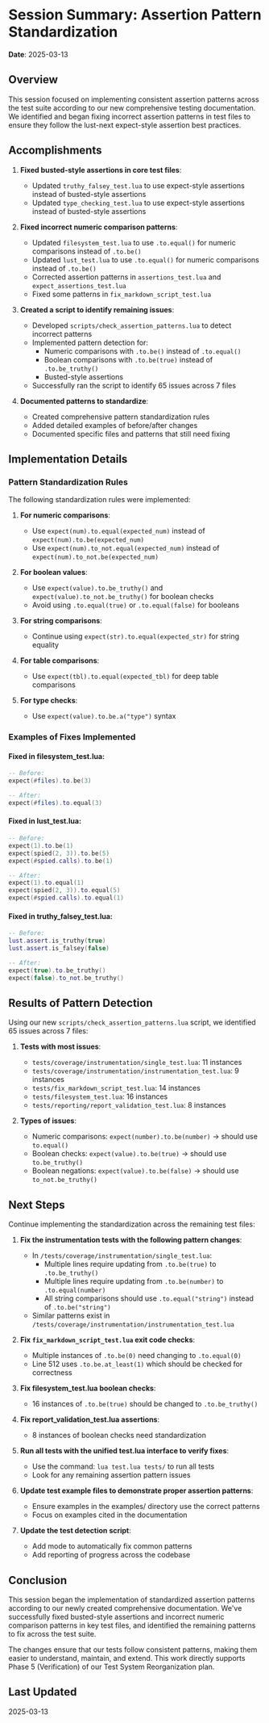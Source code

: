 # Session Summary: Assertion Pattern Standardization

**Date**: 2025-03-13

## Overview

This session focused on implementing consistent assertion patterns across the test suite according to our new comprehensive testing documentation. We identified and began fixing incorrect assertion patterns in test files to ensure they follow the lust-next expect-style assertion best practices.

## Accomplishments

1. **Fixed busted-style assertions in core test files**:
   - Updated `truthy_falsey_test.lua` to use expect-style assertions instead of busted-style assertions
   - Updated `type_checking_test.lua` to use expect-style assertions instead of busted-style assertions

2. **Fixed incorrect numeric comparison patterns**:
   - Updated `filesystem_test.lua` to use `.to.equal()` for numeric comparisons instead of `.to.be()`
   - Updated `lust_test.lua` to use `.to.equal()` for numeric comparisons instead of `.to.be()`
   - Corrected assertion patterns in `assertions_test.lua` and `expect_assertions_test.lua`
   - Fixed some patterns in `fix_markdown_script_test.lua`

3. **Created a script to identify remaining issues**:
   - Developed `scripts/check_assertion_patterns.lua` to detect incorrect patterns
   - Implemented pattern detection for:
     - Numeric comparisons with `.to.be()` instead of `.to.equal()`
     - Boolean comparisons with `.to.be(true)` instead of `.to.be_truthy()`
     - Busted-style assertions
   - Successfully ran the script to identify 65 issues across 7 files

4. **Documented patterns to standardize**:
   - Created comprehensive pattern standardization rules
   - Added detailed examples of before/after changes
   - Documented specific files and patterns that still need fixing

## Implementation Details

### Pattern Standardization Rules

The following standardization rules were implemented:

1. **For numeric comparisons**:
   - Use `expect(num).to.equal(expected_num)` instead of `expect(num).to.be(expected_num)`
   - Use `expect(num).to_not.equal(expected_num)` instead of `expect(num).to_not.be(expected_num)`

2. **For boolean values**:
   - Use `expect(value).to.be_truthy()` and `expect(value).to_not.be_truthy()` for boolean checks
   - Avoid using `.to.equal(true)` or `.to.equal(false)` for booleans

3. **For string comparisons**:
   - Continue using `expect(str).to.equal(expected_str)` for string equality

4. **For table comparisons**:
   - Use `expect(tbl).to.equal(expected_tbl)` for deep table comparisons

5. **For type checks**:
   - Use `expect(value).to.be.a("type")` syntax

### Examples of Fixes Implemented

#### Fixed in filesystem_test.lua:

```lua
-- Before:
expect(#files).to.be(3)

-- After:
expect(#files).to.equal(3)
```

#### Fixed in lust_test.lua:

```lua
-- Before:
expect(1).to.be(1)
expect(spied(2, 3)).to.be(5)
expect(#spied.calls).to.be(1)

-- After:
expect(1).to.equal(1)
expect(spied(2, 3)).to.equal(5)
expect(#spied.calls).to.equal(1)
```

#### Fixed in truthy_falsey_test.lua:

```lua
-- Before:
lust.assert.is_truthy(true)
lust.assert.is_falsey(false)

-- After:
expect(true).to.be_truthy()
expect(false).to_not.be_truthy()
```

## Results of Pattern Detection

Using our new `scripts/check_assertion_patterns.lua` script, we identified 65 issues across 7 files:

1. **Tests with most issues**:
   - `tests/coverage/instrumentation/single_test.lua`: 11 instances
   - `tests/coverage/instrumentation/instrumentation_test.lua`: 9 instances
   - `tests/fix_markdown_script_test.lua`: 14 instances
   - `tests/filesystem_test.lua`: 16 instances
   - `tests/reporting/report_validation_test.lua`: 8 instances

2. **Types of issues**:
   - Numeric comparisons: `expect(number).to.be(number)` → should use `to.equal()`
   - Boolean checks: `expect(value).to.be(true)` → should use `to.be_truthy()`
   - Boolean negations: `expect(value).to.be(false)` → should use `to_not.be_truthy()`

## Next Steps

Continue implementing the standardization across the remaining test files:

1. **Fix the instrumentation tests with the following pattern changes**:
   - In `/tests/coverage/instrumentation/single_test.lua`:
     - Multiple lines require updating from `.to.be(true)` to `.to.be_truthy()`
     - Multiple lines require updating from `.to.be(number)` to `.to.equal(number)`
     - All string comparisons should use `.to.equal("string")` instead of `.to.be("string")`
   - Similar patterns exist in `/tests/coverage/instrumentation/instrumentation_test.lua`

2. **Fix `fix_markdown_script_test.lua` exit code checks**:
   - Multiple instances of `.to.be(0)` need changing to `.to.equal(0)`
   - Line 512 uses `.to.be.at_least(1)` which should be checked for correctness

3. **Fix filesystem_test.lua boolean checks**:
   - 16 instances of `.to.be(true)` should be changed to `.to.be_truthy()`

4. **Fix report_validation_test.lua assertions**:
   - 8 instances of boolean checks need standardization

5. **Run all tests with the unified test.lua interface to verify fixes**:
   - Use the command: `lua test.lua tests/` to run all tests
   - Look for any remaining assertion pattern issues

6. **Update test example files to demonstrate proper assertion patterns**:
   - Ensure examples in the examples/ directory use the correct patterns
   - Focus on examples cited in the documentation

7. **Update the test detection script**:
   - Add mode to automatically fix common patterns
   - Add reporting of progress across the codebase

## Conclusion

This session began the implementation of standardized assertion patterns according to our newly created comprehensive documentation. We've successfully fixed busted-style assertions and incorrect numeric comparison patterns in key test files, and identified the remaining patterns to fix across the test suite.

The changes ensure that our tests follow consistent patterns, making them easier to understand, maintain, and extend. This work directly supports Phase 5 (Verification) of our Test System Reorganization plan.

## Last Updated

2025-03-13